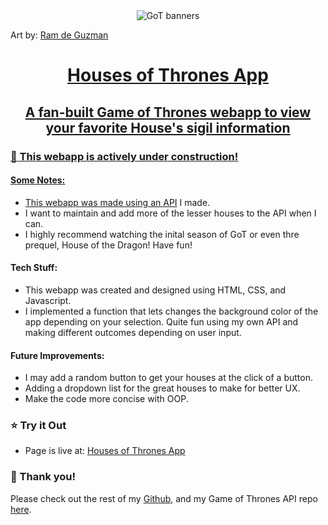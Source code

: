 <div align="center"><img src="https://mir-s3-cdn-cf.behance.net/project_modules/disp/2b8ebe17627505.562bc6813c996.png" alt="GoT banners" align="center"></div>

 <span>Art by: <a href="https://www.behance.net/gallery/17627505/GAME-OF-THRONES-FLAT-SIGILS"> Ram de Guzman </span>

<h1 align="center">Houses of Thrones App</h1>
<h2 align="center">A fan-built Game of Thrones webapp to view your favorite House's sigil information</h3>



### :construction: This webapp is actively under construction! ###
#### Some Notes:
- This webapp was made using an [API](https://github.com/eric-phan/gameofthones-api) I made.
- I want to maintain and add more of the lesser houses to the API when I can.
- I highly recommend watching the inital season of GoT or even thre prequel, House of the Dragon! Have fun!


#### Tech Stuff:
- This webapp was created and designed using HTML, CSS, and Javascript.
- I implemented a function that lets changes the background color of the app depending on your selection. Quite fun using my own API and making different outcomes depending on user input.


#### Future Improvements:
- I may add a random button to get your houses at the click of a button.
- Adding a dropdown list for the great houses to make for better UX.
- Make the code more concise with OOP.
### :star: Try it Out

- Page is live at: [Houses of Thrones App](https://housesofthrones.netlify.app/)


### :slightly_smiling_face: Thank you!

Please check out the rest of my [Github](https://github.com/eric-phan), and my Game of Thrones API repo [here](https://github.com/eric-phan/gameofthones-api).
